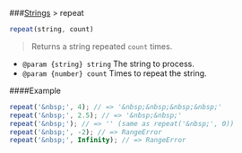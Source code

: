 ###[Strings](../) > repeat
```js
repeat(string, count)
```

> Returns a string repeated <code>count</code> times.

- <code>@param {string} string</code> The string to process.
- <code>@param {number} count</code> Times to repeat the string.

####Example
```js
repeat('&nbsp;', 4); // => '&nbsp;&nbsp;&nbsp;&nbsp;'
repeat('&nbsp;', 2.5); // => '&nbsp;&nbsp;'
repeat('&nbsp;'); // => '' (same as repeat('&nbsp;', 0))
repeat('&nbsp;', -2); // => RangeError
repeat('&nbsp;', Infinity); // => RangeError
```